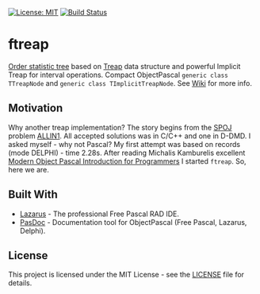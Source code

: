 [![License: MIT](https://img.shields.io/badge/License-MIT-yellow.svg)](https://opensource.org/licenses/MIT)
[![Build Status](https://travis-ci.org/JulStrat/ftreap.svg?branch=devop)](https://travis-ci.org/JulStrat/ftreap)

# ftreap

[Order statistic tree](https://en.wikipedia.org/wiki/Order_statistic_tree) based on [Treap](https://en.wikipedia.org/wiki/Treap) data structure and 
powerful Implicit Treap for interval operations.
Compact ObjectPascal ```generic class TTreapNode``` and ```generic class TImplicitTreapNode```.
See [Wiki](https://github.com/JulStrat/ftreap/wiki) for more info.

## Motivation

Why another treap implementation? The story begins from the [SPOJ](https://www.spoj.com/) problem [ALLIN1](https://www.spoj.com/problems/ALLIN1/). 
All accepted solutions was in C/C++ and one in D-DMD. I asked myself - why not Pascal? 
My first attempt was based on records (mode DELPHI) - time 2.28s. 
After reading Michalis Kamburelis excellent [Modern Object Pascal Introduction for Programmers](https://castle-engine.io/modern_pascal_introduction.html) I started ```ftreap```.
So, here we are.

## Built With

* [Lazarus](https://www.lazarus-ide.org/) - The professional Free Pascal RAD IDE.
* [PasDoc](https://github.com/pasdoc/pasdoc) - Documentation tool for ObjectPascal (Free Pascal, Lazarus, Delphi).

## License

This project is licensed under the MIT License - see the [LICENSE](LICENSE) file for details.
